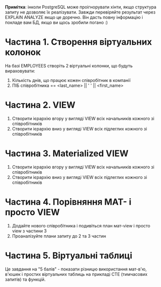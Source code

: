 **Примітка**: інколи PostgreSQL може проігнорувати хінти, якщо структура запиту не дозволяє їх реалізувати. Завжди перевіряйте результат через EXPLAIN ANALYZE якщо це доречно. Він дасть повну інформацію і покладе вам БД, якщо ви щось зробили погано :)

# Частина 1. Створення віртуальних колонок
На базі EMPLOYEES створіть 2 віртуальні колонки, що будуть вираховувати:
1. Кількість днів, що працює кожен співробітник в компанії
2. ПІБ співробітника == <last_name> || ' ' || <first_name>

# Частина 2. VIEW
1. Створити ієрархію вгору у вигляді VIEW всіх начальників кожного зі співробітників
2. Створити ієрархію вниз у вигляді VIEW всіх підлеглих кожного зі співробітників

# Частина 3. Materialized VIEW
1. Створити ієрархію вгору у вигляді VIEW всіх начальників кожного зі співробітників
2. Створити ієрархію вниз у вигляді VIEW всіх підлеглих кожного зі співробітників

# Частина 4. Порівняння MAT- і просто VIEW
1. Додайте нового співробітника і подивіться план мат-view і просто view з частини 3
2. Проаналізуйте плани запиту до 2 та 3 частин

# Частина 5. Віртуальні таблиці
Це завдання на "5 балів" - показати різницю використання мат-в'ю, в'юшек і простих віртуальних таблиць на прикладі CTE (тимчасових запитів) та функцій.